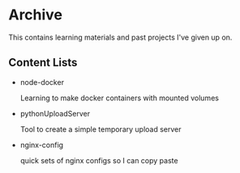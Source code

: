 # Archive

This contains learning materials and past projects I've given up on.

## Content Lists

- node-docker

	Learning to make docker containers with mounted volumes

- pythonUploadServer

	Tool to create a simple temporary upload server

- nginx-config

	quick sets of nginx configs so I can copy paste